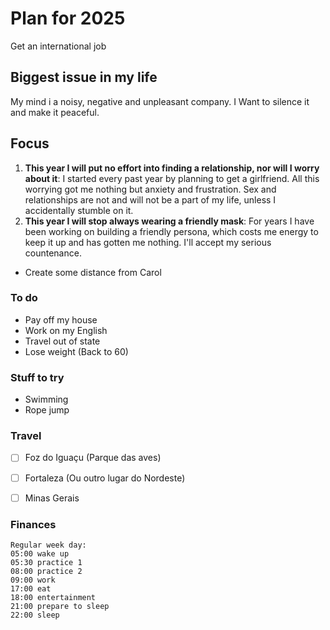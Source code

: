 # Plan for 2025

Get an international job

## Biggest issue in my life

My mind i a noisy, negative and unpleasant company. I Want to silence it and make it peaceful.

## Focus

1. **This year I will put no effort into finding a relationship, nor will I worry about it**: I started every past year by planning to get a girlfriend. All this worrying got me nothing but anxiety and frustration. Sex and relationships are not and will not be a part of my life, unless I  accidentally stumble on it.
2. **This year I will stop always wearing a friendly mask**: For years I have been working on building a friendly persona, which costs me energy to keep it up and has gotten me nothing. I'll accept my serious countenance.

* Create some distance from Carol

### To do
* Pay off my house
* Work on my English
* Travel out of state
* Lose weight (Back to 60)

### Stuff to try
* Swimming
* Rope jump

### Travel
* [ ] Foz do Iguaçu (Parque das aves)
* [ ] Fortaleza (Ou outro lugar do Nordeste)
* [ ] Minas Gerais


### Finances











```
Regular week day:
05:00 wake up
05:30 practice 1
08:00 practice 2
09:00 work
17:00 eat
18:00 entertainment
21:00 prepare to sleep
22:00 sleep
```